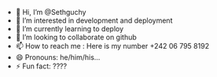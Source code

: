 - 👋 Hi, I’m @Sethguchy
- 👀 I’m interested in development and deployment 
- 🌱 I’m currently learning to deploy 
- 💞️ I’m looking to collaborate on github 
- 📫 How to reach me : Here is my number +242 06 795 8192
- 😄 Pronouns: he/him/his...
- ⚡ Fun fact: ????

<!---
Sethguchy/Sethguchy is a ✨ special ✨ repository because its `README.md` (this file) appears on your GitHub profile.
You can click the Preview link to take a look at your changes.
--->
